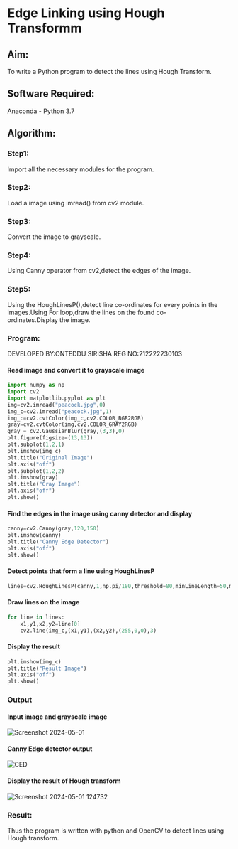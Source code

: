 # Edge Linking using Hough Transformm
## Aim:
To write a Python program to detect the lines using Hough Transform.

## Software Required:
Anaconda - Python 3.7

## Algorithm:
### Step1:

Import all the necessary modules for the program.
### Step2:

Load a image using imread() from cv2 module.
### Step3:

Convert the image to grayscale.
### Step4:

Using Canny operator from cv2,detect the edges of the image.
### Step5:

Using the HoughLinesP(),detect line co-ordinates for every points in the images.Using For loop,draw the lines on the found co-ordinates.Display the image.
### Program:

DEVELOPED BY:ONTEDDU SIRISHA
REG NO:212222230103

#### Read image and convert it to grayscale image
```python
import numpy as np
import cv2
import matplotlib.pyplot as plt
img=cv2.imread("peacock.jpg",0)
img_c=cv2.imread("peacock.jpg",1)
img_c=cv2.cvtColor(img_c,cv2.COLOR_BGR2RGB)
gray=cv2.cvtColor(img,cv2.COLOR_GRAY2RGB)
gray = cv2.GaussianBlur(gray,(3,3),0)
plt.figure(figsize=(13,13))
plt.subplot(1,2,1)
plt.imshow(img_c)
plt.title("Original Image")
plt.axis("off")
plt.subplot(1,2,2)
plt.imshow(gray)
plt.title("Gray Image")
plt.axis("off")
plt.show()
```
#### Find the edges in the image using canny detector and display
```python
canny=cv2.Canny(gray,120,150)
plt.imshow(canny)
plt.title("Canny Edge Detector")
plt.axis("off")
plt.show()
```
#### Detect points that form a line using HoughLinesP
```python
lines=cv2.HoughLinesP(canny,1,np.pi/180,threshold=80,minLineLength=50,maxLineGap=250)
```
#### Draw lines on the image
```python
for line in lines:
    x1,y1,x2,y2=line[0]
    cv2.line(img_c,(x1,y1),(x2,y2),(255,0,0),3)
```
#### Display the result
```python
plt.imshow(img_c)
plt.title("Result Image")
plt.axis("off")
plt.show()
```
### Output

#### Input image and grayscale image

![Screenshot 2024-05-01 ](https://github.com/JananiSoundararajan/Edge-Linking-using-Hough-Transformm/assets/119477549/2230a24b-734b-4945-ad16-a3a914c4ced7)

#### Canny Edge detector output

![CED](https://github.com/JananiSoundararajan/Edge-Linking-using-Hough-Transformm/assets/119477549/123e9607-44be-4046-9b2e-9ec9fa56f66e)

#### Display the result of Hough transform

![Screenshot 2024-05-01 124732](https://github.com/JananiSoundararajan/Edge-Linking-using-Hough-Transformm/assets/119477549/a287e339-4f8e-4dc6-b89d-c4f28099e23b)

### Result:
Thus the program is written with python and OpenCV to detect lines using Hough transform.
